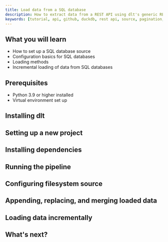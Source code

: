 ```yaml
---
title: Load data from a SQL database
description: How to extract data from a REST API using dlt's generic REST API source
keywords: [tutorial, api, github, duckdb, rest api, source, pagination, authentication]
---
```


## What you will learn

- How to set up a SQL database source
- Configuration basics for SQL databases
- Loading methods
- Incremental loading of data from SQL databases

## Prerequisites

- Python 3.9 or higher installed
- Virtual environment set up

## Installing dlt

## Setting up a new project
## Installing dependencies
## Running the pipeline
## Configuring filesystem source
## Appending, replacing, and merging loaded data
## Loading data incrementally
## What's next?
